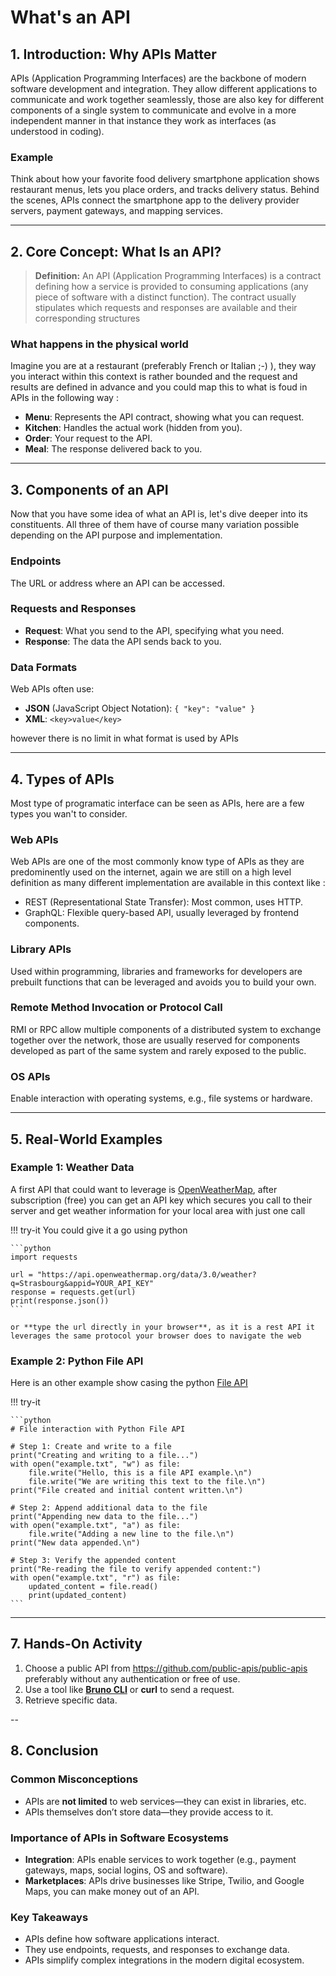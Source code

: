 # What's an API

## 1. Introduction: Why APIs Matter
APIs (Application Programming Interfaces) are the backbone of modern software development and integration. They allow different applications to communicate and work together seamlessly, those are also key for different components of a single system to communicate and evolve in a more independent manner in that instance they work as interfaces (as understood in coding).

### Example
Think about how your favorite food delivery smartphone application shows restaurant menus, lets you place orders, and tracks delivery status. Behind the scenes, APIs connect the smartphone app to the delivery provider servers, payment gateways, and mapping services.


---

## 2. Core Concept: What Is an API?

> **Definition:** An API (Application Programming Interfaces) is a contract defining how a service is provided to consuming applications (any piece of software with a distinct function). The contract usually stipulates which requests and responses are available and their corresponding structures

### What happens in the physical world
Imagine you are at a restaurant (preferably French or Italian ;-\) ), they way you interact within this context is rather bounded and the request and results are defined in advance and you could map this to what is foud in APIs in the following way :
- **Menu**: Represents the API contract, showing what you can request.
- **Kitchen**: Handles the actual work (hidden from you).
- **Order**: Your request to the API.
- **Meal**: The response delivered back to you.

---

## 3. Components of an API
Now that you have some idea of what an API is, let's dive deeper into its constituents. All three of them have of course many variation possible depending on the API purpose and implementation.



### Endpoints
The URL or address where an API can be accessed.


### Requests and Responses
- **Request**: What you send to the API, specifying what you need.
- **Response**: The data the API sends back to you.

### Data Formats
Web APIs often use:

- **JSON** (JavaScript Object Notation): `{ "key": "value" }`
- **XML**: `<key>value</key>`

however there is no limit in what format is used by APIs


---

## 4. Types of APIs
Most type of programatic interface can be seen as APIs, here are a few types you wan't to consider.

### Web APIs
Web APIs are one of the most commonly know type of APIs as they are predominently used on the internet, again we are still on a high level definition as many different implementation are available in this context like : 
- REST (Representational State Transfer): Most common, uses HTTP.
- GraphQL: Flexible query-based API, usually leveraged by frontend components.

### Library APIs
Used within programming, libraries and frameworks for developers are prebuilt functions that can be leveraged and avoids you to build your own.

### Remote Method Invocation or Protocol Call
RMI or RPC allow multiple components of a distributed system to exchange together over the network, those are usually reserved for components developed as part of the same system and rarely exposed to the public.

### OS APIs
Enable interaction with operating systems, e.g., file systems or hardware.

---

## 5. Real-World Examples
### **Example 1: Weather Data**
A first API that could want to leverage is [OpenWeatherMap](https://openweathermap.org/api/one-call-3), after subscription (free) you can get an API key which secures you call to their server and get weather information for your local area with just one call


!!! try-it
    You could give it a go using python

    ```python
    import requests

    url = "https://api.openweathermap.org/data/3.0/weather?q=Strasbourg&appid=YOUR_API_KEY"
    response = requests.get(url)
    print(response.json())
    ```

    or **type the url directly in your browser**, as it is a rest API it leverages the same protocol your browser does to navigate the web


### **Example 2: Python File API**
Here is an other example show casing the python [File API](https://docs.python.org/3/library/functions.html#open)


!!! try-it

    ```python
    # File interaction with Python File API

    # Step 1: Create and write to a file
    print("Creating and writing to a file...")
    with open("example.txt", "w") as file:
        file.write("Hello, this is a file API example.\n")
        file.write("We are writing this text to the file.\n")
    print("File created and initial content written.\n")

    # Step 2: Append additional data to the file
    print("Appending new data to the file...")
    with open("example.txt", "a") as file:
        file.write("Adding a new line to the file.\n")
    print("New data appended.\n")

    # Step 3: Verify the appended content
    print("Re-reading the file to verify appended content:")
    with open("example.txt", "r") as file:
        updated_content = file.read()
        print(updated_content)
    ```

---

## 7. Hands-On Activity

1. Choose a public API from https://github.com/public-apis/public-apis preferably without any authentication or free of use.
2. Use a tool like [**Bruno CLI**](https://docs.usebruno.com/introduction/what-is-bruno) or **curl** to send a request.
3. Retrieve specific data.

--

## 8. Conclusion


### Common Misconceptions
- APIs are **not limited** to web services—they can exist in libraries, etc.
- APIs themselves don’t store data—they provide access to it.


### Importance of APIs in Software Ecosystems
- **Integration**: APIs enable services to work together (e.g., payment gateways, maps, social logins, OS and software).
- **Marketplaces**: APIs drive businesses like Stripe, Twilio, and Google Maps, you can make money out of an API.

### Key Takeaways
- APIs define how software applications interact.
- They use endpoints, requests, and responses to exchange data.
- APIs simplify complex integrations in the modern digital ecosystem.